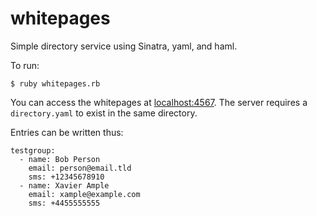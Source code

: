 whitepages
==========

Simple directory service using Sinatra, yaml, and haml.

To run:

    $ ruby whitepages.rb

You can access the whitepages at [localhost:4567](http://localhost:4567/).
The server requires a `directory.yaml` to exist in the same directory.

Entries can be written thus:

    testgroup:
      - name: Bob Person
        email: person@email.tld
        sms: +12345678910
      - name: Xavier Ample
        email: xample@example.com
        sms: +4455555555
